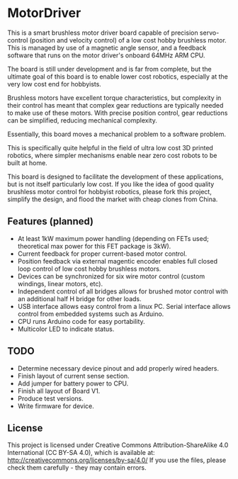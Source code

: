 # MotorDriver


This is a smart brushless motor driver board capable of precision servo-control (position and velocity control) of a low cost hobby brushless motor. This is managed by use of a magnetic angle sensor, and a feedback software that runs on the motor driver's onboard 64MHz ARM CPU.

The board is still under development and is far from complete, but the ultimate goal of this board is to enable lower cost robotics, especially at the very low cost end for hobbyists.

Brushless motors have excellent torque characteristics, but complexity in their control has meant that complex gear reductions are typically needed to make use of these motors. With precise position control, gear reductions can be simplified, reducing mechanical complexity.

Essentially, this board moves a mechanical problem to a software problem.

This is specifically quite helpful in the field of ultra low cost 3D printed robotics, where simpler mechanisms enable near zero cost robots to be built at home.

This board is designed to facilitate the development of these applications, but is not itself particularly low cost. If you like the idea of good quality brushless motor control for hobbyist robotics, please fork this project, simplify the design, and flood the market with cheap clones from China.


Features (planned)
------

* At least 1kW maximum power handling (depending on FETs used; theoretical max power for this FET package is 3kW).
* Current feedback for proper current-based motor control.
* Position feedback via external magentic encoder enables full closed loop control of low cost hobby brushless motors.
* Devices can be synchronized for six wire motor control (custom windings, linear motors, etc).
* Independent control of all bridges allows for brushed motor control with an additional half H bridge for other loads.
* USB interface allows easy control from a linux PC. Serial interface allows control from embedded systems such as Arduino.
* CPU runs Arduino code for easy portability.
* Multicolor LED to indicate status.

TODO
-----

* Determine necessary device pinout and add properly wired headers.
* Finish layout of current sense section.
* Add jumper for battery power to CPU.
* Finish all layout of Board V1.
* Produce test versions.
* Write firmware for device.


License
-----

This project is licensed under Creative Commons Attribution-ShareAlike 4.0 International (CC BY-SA 4.0), which is available at: http://creativecommons.org/licenses/by-sa/4.0/ If you use the files, please check them carefully - they may contain errors.
